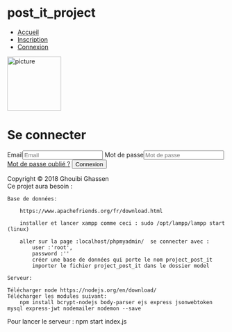# post_it_project



<!DOCTYPE html>
<html lang="fr">
    <head>
        <meta charset="utf-8">
        <title>Connexion</title> 
        <link rel="stylesheet" href="../public/css/style.css"> 
        <link rel="stylesheet" href="../public/css/form.css">
        <link rel="icon" href="../public/images/favicon.ico" />
        <script src="../controller/screencontroller.js"></script>
    </head>
    <body class="text-center">
        <div class="card text-center">      
            <div class="card-header">
                <ul class="nav nav-tabs card-header-tabs">
                    <li class="nav-item"> <a class="nav-link active" href="/">Accueil</a> </li>
                    <li class="nav-item"> <a class="nav-link active" href="/inscription">Inscription</a> </li>
                    <li class="nav-item"> <a class="nav-link active" href="/connexion">Connexion</a> </li>
                </ul>
            </div>   
        </div>
        <div id="champdeconnexion">
            <div id="danger" class="alert alert-danger" style="display:none">Email ou mot de passe incorrect</div>    
            <form class="form-signin" id="formconnexion">
                    <div class="text-center"><img src="../public/images/post_it_logo.png" class="rounded" alt="picture" width="124" height="124"></div>
                    
<h1 class="h3 mb-3 font-weight-normal">Se connecter</h1>
                    <label for="inputEmail" class="sr-only">Email</label><input type="email" id="inputEmail" name="email" class="form-control" placeholder="Email" autocomplete="username email">
                    <label for="inputPassword" class="sr-only">Mot de passe</label><input type="password" id="inputPassword" name="motdepasse" class="form-control" placeholder="Mot de passe" autocomplete="currentpassword"> 
                    <a href="#" id="motdepasseclick">Mot de passe oublié ?</a>
                    <button class="btn btn-lg btn-success btn-block" type="submit">Connexion</button>
            </form>
        </div>
  <footer class="footer">
            <div class=" text-center">
                <span class="text-muted" > Copyright &copy; 2018 Ghouibi Ghassen</span>
            </div>
        </footer>
    </body>
</html>
Ce projet aura besoin :

    Base de données:

        https://www.apachefriends.org/fr/download.html
        
        installer et lancer xampp comme ceci : sudo /opt/lampp/lampp start (linux)

        aller sur la page :localhost/phpmyadmin/  se connecter avec :
            user :'root',
            password :''
            créer une base de données qui porte le nom project_post_it
            importer le fichier project_post_it dans le dossier model
    
    Serveur:

    Télécharger node https://nodejs.org/en/download/
    Télécharger les modules suivant:
        npm install bcrypt-nodejs body-parser ejs express jsonwebtoken mysql express-jwt nodemailer nodemon --save

Pour lancer le serveur :
    npm start index.js